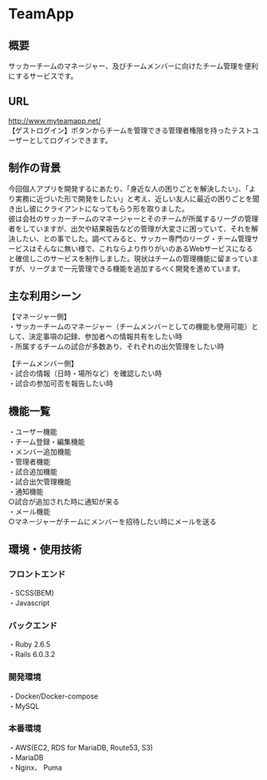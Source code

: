 # TeamApp

## 概要
サッカーチームのマネージャー、及びチームメンバーに向けたチーム管理を便利にするサービスです。

## URL
http://www.myteamapp.net/  
【ゲストログイン】ボタンからチームを管理できる管理者権限を持ったテストユーザーとしてログインできます。

## 制作の背景
今回個人アプリを開発するにあたり、「身近な人の困りごとを解決したい」、「より実務に近づいた形で開発をしたい」と考え、近しい友人に最近の困りごとを聞き出し彼にクライアントになってもらう形を取りました。  
彼は会社のサッカーチームのマネージャーとそのチームが所属するリーグの管理者をしていますが、出欠や結果報告などの管理が大変さに困っていて、それを解決したい、との事でした。調べてみると、サッカー専門のリーグ・チーム管理サービスはそんなに無い様で、これならより作りがいのあるWebサービスになると確信しこのサービスを制作しました。現状はチームの管理機能に留まっていますが、リーグまで一元管理できる機能を追加するべく開発を進めています。

## 主な利用シーン
【マネージャー側】  
・サッカーチームのマネージャー（チームメンバーとしての機能も使用可能）として、決定事項の記録、参加者への情報共有をしたい時  
・所属するチームの試合が多数あり、それぞれの出欠管理をしたい時  

【チームメンバー側】  
・試合の情報（日時・場所など）を確認したい時  
・試合の参加可否を報告したい時  

## 機能一覧
・ユーザー機能  
・チーム登録・編集機能  
・メンバー追加機能  
・管理者機能  
・試合追加機能  
・試合出欠管理機能  
・通知機能  
  ○試合が追加された時に通知が来る  
・メール機能  
  ○マネージャーがチームにメンバーを招待したい時にメールを送る  

## 環境・使用技術
### フロントエンド
・SCSS(BEM)  
・Javascript  

### バックエンド
・Ruby 2.6.5  
・Rails 6.0.3.2  

### 開発環境
・Docker/Docker-compose  
・MySQL  

### 本番環境
・AWS(EC2, RDS for MariaDB, Route53, S3)  
・MariaDB  
・Nginx、 Puma  